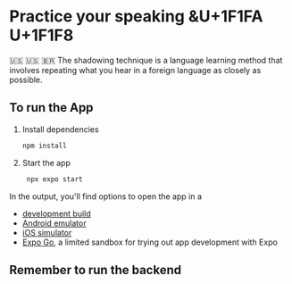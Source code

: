 # Practice your speaking <span>&U+1F1FA U+1F1F8</span>
🇺🇸
🇺🇸
🇧🇷
The shadowing technique is a language learning method that involves repeating what you hear in a foreign language as closely as possible.

## To run the App

1. Install dependencies

   ```bash
   npm install
   ```

2. Start the app

   ```bash
    npx expo start
   ```

In the output, you'll find options to open the app in a

- [development build](https://docs.expo.dev/develop/development-builds/introduction/)
- [Android emulator](https://docs.expo.dev/workflow/android-studio-emulator/)
- [iOS simulator](https://docs.expo.dev/workflow/ios-simulator/)
- [Expo Go](https://expo.dev/go), a limited sandbox for trying out app development with Expo

## Remember to run the backend